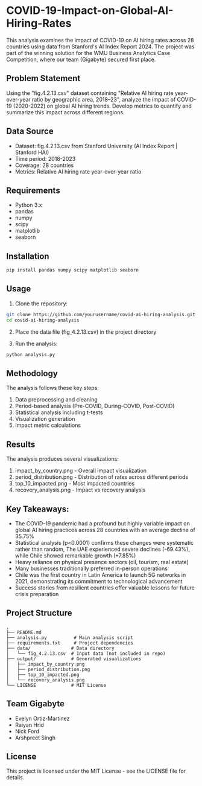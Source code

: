 # COVID-19-Impact-on-Global-AI-Hiring-Rates
This analysis examines the impact of COVID-19 on AI hiring rates across 28 countries using data from Stanford's AI Index Report 2024. The project was part of the winning solution for the WMU Business Analytics Case Competition, where our team (Gigabyte) secured first place.

## Problem Statement
Using the "fig.4.2.13.csv" dataset containing "Relative AI hiring rate year-over-year ratio by geographic area, 2018–23", analyze the impact of COVID-19 (2020-2022) on global AI hiring trends. Develop metrics to quantify and summarize this impact across different regions.

## Data Source
- Dataset: fig.4.2.13.csv from Stanford University (AI Index Report | Stanford HAI)
- Time period: 2018-2023
- Coverage: 28 countries
- Metrics: Relative AI hiring rate year-over-year ratio

## Requirements
- Python 3.x
- pandas
- numpy
- scipy
- matplotlib
- seaborn

## Installation
```bash
pip install pandas numpy scipy matplotlib seaborn
```

## Usage
1. Clone the repository:
```bash
git clone https://github.com/yourusername/covid-ai-hiring-analysis.git
cd covid-ai-hiring-analysis
```

2. Place the data file (fig_4.2.13.csv) in the project directory

3. Run the analysis:
```bash
python analysis.py
```

## Methodology
The analysis follows these key steps:
1. Data preprocessing and cleaning
2. Period-based analysis (Pre-COVID, During-COVID, Post-COVID)
3. Statistical analysis including t-tests
4. Visualization generation
5. Impact metric calculations

## Results
The analysis produces several visualizations:
1. impact_by_country.png - Overall impact visualization
2. period_distribution.png - Distribution of rates across different periods
3. top_10_impacted.png - Most impacted countries
4. recovery_analysis.png - Impact vs recovery analysis

## Key Takeaways:​

- The COVID-19 pandemic had a profound but highly variable impact on global AI hiring practices across 28 countries with an average decline of 35.75%​
- Statistical analysis (p<0.0001) confirms these changes were systematic rather than random,​ The UAE experienced severe declines (-69.43%), while Chile showed remarkable growth (+7.85%)​
- Heavy reliance on physical presence sectors (oil, tourism, real estate)​
- Many businesses traditionally preferred in-person operations​
- Chile was the first country in Latin America to launch 5G networks in 2021, demonstrating its commitment to technological advancement​
- Success stories from resilient countries offer valuable lessons for future crisis preparation

## Project Structure
```
.
├── README.md
├── analysis.py          # Main analysis script
├── requirements.txt     # Project dependencies
├── data/               # Data directory
│   └── fig_4.2.13.csv  # Input data (not included in repo)
├── output/             # Generated visualizations
│   ├── impact_by_country.png
│   ├── period_distribution.png
│   ├── top_10_impacted.png
│   └── recovery_analysis.png
└── LICENSE             # MIT License
```

## Team Gigabyte
- Evelyn Ortiz-Martinez
- Raiyan Hrid
- Nick Ford
- Arshpreet Singh

## License
This project is licensed under the MIT License - see the LICENSE file for details.
